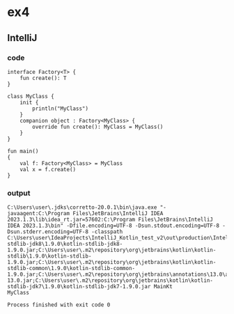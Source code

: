 # ex4
## IntelliJ
### code
    interface Factory<T> {
        fun create(): T
    }
    
    class MyClass {
        init {
            println("MyClass")
        }
        companion object : Factory<MyClass> {
            override fun create(): MyClass = MyClass()
        }
    }
    
    fun main()
    {
        val f: Factory<MyClass> = MyClass
        val x = f.create()
    }
### output
    C:\Users\user\.jdks\corretto-20.0.1\bin\java.exe "-javaagent:C:\Program Files\JetBrains\IntelliJ IDEA 2023.1.3\lib\idea_rt.jar=57602:C:\Program Files\JetBrains\IntelliJ IDEA 2023.1.3\bin" -Dfile.encoding=UTF-8 -Dsun.stdout.encoding=UTF-8 -Dsun.stderr.encoding=UTF-8 -classpath C:\Users\user\IdeaProjects\IntelliJ_Kotlin_test_v2\out\production\IntelliJ_Kotlin_test_v2;C:\Users\user\.m2\repository\org\jetbrains\kotlin\kotlin-stdlib-jdk8\1.9.0\kotlin-stdlib-jdk8-1.9.0.jar;C:\Users\user\.m2\repository\org\jetbrains\kotlin\kotlin-stdlib\1.9.0\kotlin-stdlib-1.9.0.jar;C:\Users\user\.m2\repository\org\jetbrains\kotlin\kotlin-stdlib-common\1.9.0\kotlin-stdlib-common-1.9.0.jar;C:\Users\user\.m2\repository\org\jetbrains\annotations\13.0\annotations-13.0.jar;C:\Users\user\.m2\repository\org\jetbrains\kotlin\kotlin-stdlib-jdk7\1.9.0\kotlin-stdlib-jdk7-1.9.0.jar MainKt
    MyClass
    
    Process finished with exit code 0
